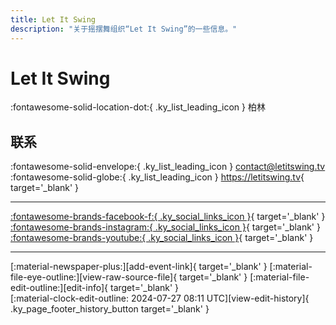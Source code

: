 ```yaml
---
title: Let It Swing
description: "关于摇摆舞组织“Let It Swing”的一些信息。"
---
```


# Let It Swing

:fontawesome-solid-location-dot:{ .ky_list_leading_icon } 柏林  


## 联系

:fontawesome-solid-envelope:{ .ky_list_leading_icon } <contact@letitswing.tv>  
:fontawesome-solid-globe:{ .ky_list_leading_icon } <https://letitswing.tv>{ target='_blank' }  

---

 [:fontawesome-brands-facebook-f:{ .ky_social_links_icon }](https://www.facebook.com/letitswingtv){ target='_blank' } [:fontawesome-brands-instagram:{ .ky_social_links_icon }](https://instagram.com/letitswingtv){ target='_blank' } [:fontawesome-brands-youtube:{ .ky_social_links_icon }](https://youtube.com/@letitswing){ target='_blank' }

---

<div class="ky_page_footer" markdown>
<div class="ky_page_footer_trailing" markdown="span">
[:material-newspaper-plus:][add-event-link]{ target='_blank' }
[:material-file-eye-outline:][view-raw-source-file]{ target='_blank' }
[:material-file-edit-outline:][edit-info]{ target='_blank' }
</div>
<div class="ky_page_footer_leading" markdown="span">
[:material-clock-edit-outline: 2024-07-27 08:11 UTC][view-edit-history]{ .ky_page_footer_history_button target='_blank' }
</div>
</div>

[add-event-link]: https://github.com/swingdance/events/issues/new?assignees=&labels=add+event&projects=&template=02-add_entity.yml&title=%5Bde%5D%20%3CName%3E&region=de&province=Berlin&city=Berlin&org_id=let-it-swing "添加活动"
[view-raw-source-file]: https://github.com/swingdance/orgs/blob/main/de/let-it-swing.json "查看原始源文件"
[edit-info]: https://github.com/swingdance/orgs/issues/new?assignees=&labels=update+org&projects=&template=03-update_entity.yml&title=%5Bde%5D%20Let%20It%20Swing&region=de&id=let-it-swing&name=Let%20It%20Swing "编辑信息"

[view-edit-history]: https://github.com/swingdance/orgs/commits/main/de/let-it-swing.json "查看编辑历史"
